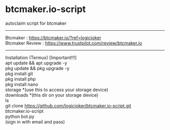 # btcmaker.io-script
autoclaim script for btcmaker
*****
Btcmaker : https://btcmaker.io/?ref=logicjoker<br>
Btcmaker Review : https://www.trustpilot.com/review/btcmaker.io<br>
*****
Installation (Termux) [Important!!!]<br>
apt update && apt upgrade -y<br>
pkg update && pkg upgrade -y<br>
pkg install git<br>
pkg install php<br>
pkg install nano<br>
storage *(use this to access your storage device)<br>
downloads *(this dir on your storage device)<br>
ls<br>
git clone https://github.com/logicjoker/btcmaker.io-script.git<br>
btcmaker.io-script<br>
python bot.py<br> (sign in with email and pass)
